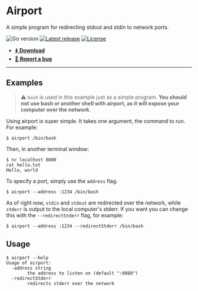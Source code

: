 # Airport

A simple program for redirecting stdout and stdin to network ports.

![Go version](https://img.shields.io/github/go-mod/go-version/willbarkoff/airport?logo=go&style=flat-square)
[![Latest release](https://img.shields.io/github/v/tag/willbarkoff/airport?label=latest%20release&sort=semver&style=flat-square)](https://github.com/willbarkoff/airport/releases)
[![License](https://img.shields.io/github/license/willbarkoff/airport?style=flat-square)](./LICENSE.md)

- [⬇️ **Download**](https://github.com/willbarkoff/airport/releases) 
- [🐛 **Report a bug**](https://github.com/willbarkoff/airport/issues/new)

---

## Examples

> ⚠️ `bash` is used in this example just as a simple program. **You should not use bash or another shell with airport, as it will expose your computer over the network**.

Using airport is super simple. It takes one argument, the command to run. For example:

```shell
$ airport /bin/bash
```

Then, in another terminal window:
```shell
$ nc localhost 8080
cat hello.txt
Hello, world
```

To specify a port, simply use the `address` flag.

```shell
$ airport --address :1234 /bin/bash
```

As of right now, `stdin` and `stdout` are redirected over the network, while `stderr` is output to the local computer's stderr. If you want you can change this with the `--redirectStderr` flag, for example:

```shell
$ airport --address :1234 --redirectStderr /bin/bash
```

## Usage
```shell
$ airport --help
Usage of airport:
  -address string
        the address to listen on (default ":8080")
  -redirectStderr
        redirects stderr over the network
```